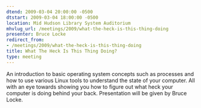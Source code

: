 ```yaml
---
dtend: 2009-03-04 20:00:00 -0500
dtstart: 2009-03-04 18:00:00 -0500
location: Mid Hudson Library System Auditorium
mhvlug_url: /meetings/2009/what-the-heck-is-this-thing-doing
presenter: Bruce Locke
redirect_from:
- /meetings/2009/what-the-heck-is-this-thing-doing
title: What The Heck Is This Thing Doing?
type: meeting
---
```



An introduction to basic operating system concepts such as processes and how to use various Linux tools to understand the state of your computer. All with an eye towards showing you how to figure out what heck your computer is doing behind your back. Presentation will be given by Bruce Locke.